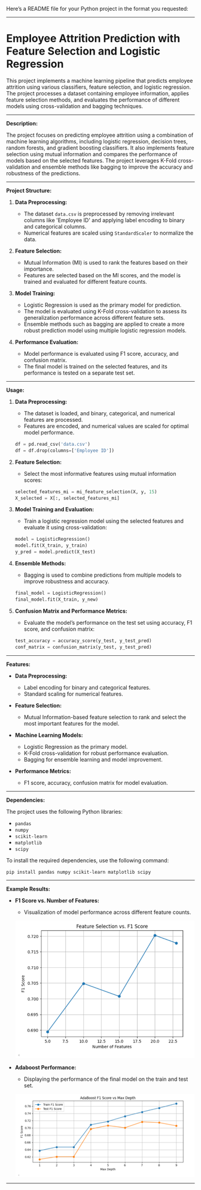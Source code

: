 Here’s a README file for your Python project in the format you requested:

---

# Employee Attrition Prediction with Feature Selection and Logistic Regression

This project implements a machine learning pipeline that predicts employee attrition using various classifiers, feature selection, and logistic regression. The project processes a dataset containing employee information, applies feature selection methods, and evaluates the performance of different models using cross-validation and bagging techniques.

---

**Description:**

The project focuses on predicting employee attrition using a combination of machine learning algorithms, including logistic regression, decision trees, random forests, and gradient boosting classifiers. It also implements feature selection using mutual information and compares the performance of models based on the selected features. The project leverages K-Fold cross-validation and ensemble methods like bagging to improve the accuracy and robustness of the predictions.

---

**Project Structure:**

1. **Data Preprocessing:**
   - The dataset `data.csv` is preprocessed by removing irrelevant columns like 'Employee ID' and applying label encoding to binary and categorical columns.
   - Numerical features are scaled using `StandardScaler` to normalize the data.

2. **Feature Selection:**
   - Mutual Information (MI) is used to rank the features based on their importance. 
   - Features are selected based on the MI scores, and the model is trained and evaluated for different feature counts.

3. **Model Training:**
   - Logistic Regression is used as the primary model for prediction.
   - The model is evaluated using K-Fold cross-validation to assess its generalization performance across different feature sets.
   - Ensemble methods such as bagging are applied to create a more robust prediction model using multiple logistic regression models.

4. **Performance Evaluation:**
   - Model performance is evaluated using F1 score, accuracy, and confusion matrix.
   - The final model is trained on the selected features, and its performance is tested on a separate test set.

---

**Usage:**

1. **Data Preprocessing:**
   - The dataset is loaded, and binary, categorical, and numerical features are processed.
   - Features are encoded, and numerical values are scaled for optimal model performance.

   ```python
   df = pd.read_csv('data.csv')
   df = df.drop(columns=['Employee ID'])
   ```

2. **Feature Selection:**
   - Select the most informative features using mutual information scores:

   ```python
   selected_features_mi = mi_feature_selection(X, y, 15)
   X_selected = X[:, selected_features_mi]
   ```

3. **Model Training and Evaluation:**
   - Train a logistic regression model using the selected features and evaluate it using cross-validation:

   ```python
   model = LogisticRegression()
   model.fit(X_train, y_train)
   y_pred = model.predict(X_test)
   ```

4. **Ensemble Methods:**
   - Bagging is used to combine predictions from multiple models to improve robustness and accuracy.

   ```python
   final_model = LogisticRegression()
   final_model.fit(X_train, y_new)
   ```

5. **Confusion Matrix and Performance Metrics:**
   - Evaluate the model’s performance on the test set using accuracy, F1 score, and confusion matrix:

   ```python
   test_accuracy = accuracy_score(y_test, y_test_pred)
   conf_matrix = confusion_matrix(y_test, y_test_pred)
   ```

---

**Features:**

- **Data Preprocessing:**
  - Label encoding for binary and categorical features.
  - Standard scaling for numerical features.
  
- **Feature Selection:**
  - Mutual Information-based feature selection to rank and select the most important features for the model.
  
- **Machine Learning Models:**
  - Logistic Regression as the primary model.
  - K-Fold cross-validation for robust performance evaluation.
  - Bagging for ensemble learning and model improvement.
  
- **Performance Metrics:**
  - F1 score, accuracy, confusion matrix for model evaluation.
  
---

**Dependencies:**

The project uses the following Python libraries:

- `pandas`
- `numpy`
- `scikit-learn`
- `matplotlib`
- `scipy`

To install the required dependencies, use the following command:

```bash
pip install pandas numpy scikit-learn matplotlib scipy
```

---

**Example Results:**

- **F1 Score vs. Number of Features:**
  - Visualization of model performance across different feature counts.

  ![F1 Score vs Features](https://github.com/Emelloul98/Employee-Attrition-Prediction/blob/main/feature%20selection.png)
- **Adaboost Performance:**
  - Displaying the performance of the final model on the train and test set.

  ![Confusion Matrix](https://github.com/Emelloul98/Employee-Attrition-Prediction/blob/main/adaboost.png)

---
